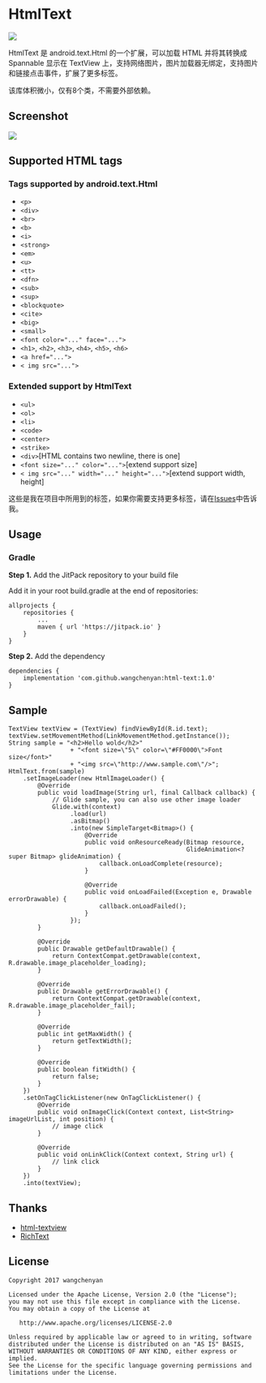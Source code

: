 # HtmlText

[![](https://jitpack.io/v/wangchenyan/HtmlText.svg)](https://jitpack.io/#wangchenyan/HtmlText)

HtmlText 是 android.text.Html 的一个扩展，可以加载 HTML 并将其转换成 Spannable 显示在 TextView 上，支持网络图片，图片加载器无绑定，支持图片和链接点击事件，扩展了更多标签。

该库体积微小，仅有8个类，不需要外部依赖。

## Screenshot

![](https://raw.githubusercontent.com/wangchenyan/HtmlText/master/art/screenshot.jpg)

## Supported HTML tags

### Tags supported by android.text.Html

- `<p>`
- `<div>`
- `<br>`
- `<b>`
- `<i>`
- `<strong>`
- `<em>`
- `<u>`
- `<tt>`
- `<dfn>`
- `<sub>`
- `<sup>`
- `<blockquote>`
- `<cite>`
- `<big>`
- `<small>`
- `<font color="..." face="...">`
- `<h1>`, `<h2>`, `<h3>`, `<h4>`, `<h5>`, `<h6>`
- `<a href="...">`
- `< img src="...">`

### Extended support by HtmlText

- `<ul>`
- `<ol>`
- `<li>`
- `<code>`
- `<center>`
- `<strike>`
- `<div>`[HTML contains two newline, there is one]
- `<font size="..." color="...">`[extend support size]
- `< img src="..." width="..." height="...">`[extend support width, height]

这些是我在项目中所用到的标签，如果你需要支持更多标签，请在[Issues](https://github.com/wangchenyan/HtmlText/issues)中告诉我。

## Usage

### Gradle

**Step 1.** Add the JitPack repository to your build file

Add it in your root build.gradle at the end of repositories:

```
allprojects {
	repositories {
		...
		maven { url 'https://jitpack.io' }
	}
}
```

**Step 2.** Add the dependency

```
dependencies {
    implementation 'com.github.wangchenyan:html-text:1.0'
}
```

## Sample

```
TextView textView = (TextView) findViewById(R.id.text);
textView.setMovementMethod(LinkMovementMethod.getInstance());
String sample = "<h2>Hello wold</h2>"
                 + "<font size=\"5\" color=\"#FF0000\">Font size</font>"
                 + "<img src=\"http://www.sample.com\"/>";
HtmlText.from(sample)
    .setImageLoader(new HtmlImageLoader() {
        @Override
        public void loadImage(String url, final Callback callback) {
            // Glide sample, you can also use other image loader
            Glide.with(context)
                 .load(url)
                 .asBitmap()
                 .into(new SimpleTarget<Bitmap>() {
                     @Override
                     public void onResourceReady(Bitmap resource,
                                                 GlideAnimation<? super Bitmap> glideAnimation) {
                         callback.onLoadComplete(resource);
                     }

                     @Override
                     public void onLoadFailed(Exception e, Drawable errorDrawable) {
                         callback.onLoadFailed();
                     }
                 });
        }

        @Override
        public Drawable getDefaultDrawable() {
            return ContextCompat.getDrawable(context, R.drawable.image_placeholder_loading);
        }

        @Override
        public Drawable getErrorDrawable() {
            return ContextCompat.getDrawable(context, R.drawable.image_placeholder_fail);
        }

        @Override
        public int getMaxWidth() {
            return getTextWidth();
        }

        @Override
        public boolean fitWidth() {
            return false;
        }
    })
    .setOnTagClickListener(new OnTagClickListener() {
        @Override
        public void onImageClick(Context context, List<String> imageUrlList, int position) {
            // image click
        }

        @Override
        public void onLinkClick(Context context, String url) {
            // link click
        }
    })
    .into(textView);
```

## Thanks

- [html-textview](https://github.com/SufficientlySecure/html-textview)
- [RichText](https://github.com/moonChenHaohui/RichText)

## License

    Copyright 2017 wangchenyan

    Licensed under the Apache License, Version 2.0 (the "License");
    you may not use this file except in compliance with the License.
    You may obtain a copy of the License at

       http://www.apache.org/licenses/LICENSE-2.0

    Unless required by applicable law or agreed to in writing, software
    distributed under the License is distributed on an "AS IS" BASIS,
    WITHOUT WARRANTIES OR CONDITIONS OF ANY KIND, either express or implied.
    See the License for the specific language governing permissions and
    limitations under the License.
